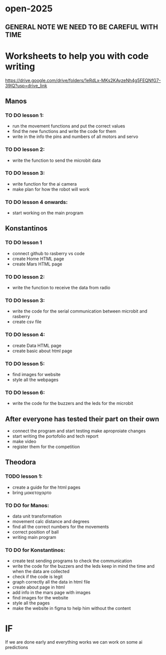 # open-2025
## GENERAL NOTE WE NEED TO BE CAREFUL WITH TIME 

# Worksheets to help you with code writing
https://drive.google.com/drive/folders/1eRdLx-MKs2KAyzeNh4g5FEQNfG7-39IQ?usp=drive_link

## Manos
### TO DO lesson 1:
- run the movement functions and put the correct values 
- find the new functions and write the code for them
- write in the info the pins and numbers of all motors and servo

### TO DO lesson 2:
- write the function to send the microbit data

### TO DO lesson 3:
- write function for the ai camera
- make plan for how the robot will work

### TO DO lesson 4 onwards:
- start working on the main program

## Konstantinos 
### TO DO lesson 1
- connect github to rasberry vs code
- create Home HTML page 
- create Mars HTML page

### TO DO lesson 2:
- write the function to receive the data from radio

### TO DO lesson 3:
- write the code for the serial communication between microbit and rasberry
- create csv file

### TO DO lesson 4:
- create Data HTML page
- create basic about html page

### TO DO lesson 5:
- find images for website
- style all the webpages

### TO DO lesson 6:
- write the code for the buzzers and the leds for the microbit

## After everyone has tested their part on their own
- connect the program and start testing make aproproiate changes
- start writing the portofolio and tech report 
- make video 
- register them for the competition

## Theodora
### TODO lesson 1:
- create a guide for the html pages
- bring μακετοχαρτο

### TO DO for Manos:
- data unit transformation
- movement calc distance and degrees
- find all the correct numbers for the movements
- correct position of ball
- writing main program

### TO DO for Konstantinos:
- create test sending programs to check the communication
- write the code for the buzzers and the leds keep in mind the time and when the data are collected
- check if the code is legit
- graph correctly all the data in html file
- create about page in html
- add info in the mars page with images
- find images for the website
- style all the pages
- make the website in figma to help him without the content

# IF
If we are done early and everything works we can work on some ai predictions